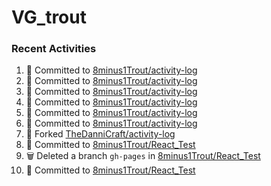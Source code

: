 # VG_trout
### Recent Activities
<!--START_SECTION:activity-->
1. 📝 Committed to [8minus1Trout/activity-log](https://github.com/8minus1Trout/activity-log/commit/fe861e7d8368000918a8bbaaa25e2e6a5c18c63a)
2. 📝 Committed to [8minus1Trout/activity-log](https://github.com/8minus1Trout/activity-log/commit/b9452cfcfdf568b5d57d3bf602c435cdce5576ae)
3. 📝 Committed to [8minus1Trout/activity-log](https://github.com/8minus1Trout/activity-log/commit/838eb9dfecda3b148c0b3a971bd43655007f9ff9)
4. 📝 Committed to [8minus1Trout/activity-log](https://github.com/8minus1Trout/activity-log/commit/86ef9865344f07695d864da981a909aab8ca74f2)
5. 📝 Committed to [8minus1Trout/activity-log](https://github.com/8minus1Trout/activity-log/commit/09bf5fd57f07ded7323ffc2bfb19325eb8d14431)
6. 📝 Committed to [8minus1Trout/activity-log](https://github.com/8minus1Trout/activity-log/commit/d1efd18c30f60154ec60185d0f633d1186ecb437)
7. 🍴 Forked [TheDanniCraft/activity-log](https://github.com/TheDanniCraft/activity-log)
8. 📝 Committed to [8minus1Trout/React_Test](https://github.com/8minus1Trout/React_Test/commit/8b7fe2113ac39c10c7a0ce7321ced9d59959a8bd)
9. 🗑️ Deleted a branch `gh-pages` in [8minus1Trout/React_Test](https://github.com/8minus1Trout/React_Test)
10. 📝 Committed to [8minus1Trout/React_Test](https://github.com/8minus1Trout/React_Test/commit/e9cfe9483ebe5dba50fec36a085ca77e4426667c)
<!--END_SECTION:activity-->

